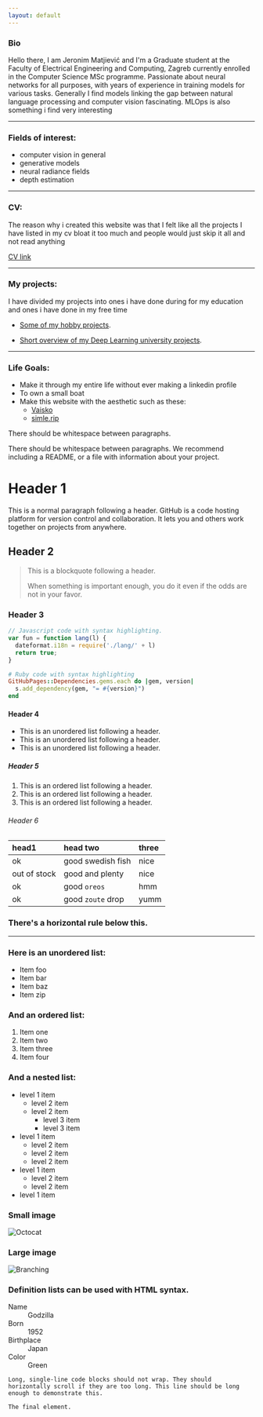 ```yaml
---
layout: default
---
```



### Bio
Hello there, I am Jeronim Matjiević and I'm a Graduate student at the Faculty of Electrical Engineering and Computing, Zagreb currently enrolled in the Computer Science MSc programme. Passionate about neural networks for all purposes, with years of experience in training models for various tasks. Generally I find models linking the gap between natural language processing and computer vision fascinating. MLOps is also something i find very interesting

* * *


### Fields of interest:

* computer vision in general
* generative models
* neural radiance fields
* depth estimation

* * *

### CV:
The reason why i created this website was that I felt like all the projects I have listed in my cv bloat it too much and people would just skip it all and not read anything

[CV link](./Jeronim_Matijevic_cv.pdf)

* * *


### My projects:
I have divided my projects into ones i have done during for my education and ones i have done in my free time

* [Some of my hobby projects](./hobby_projects.html).

* [Short overview of my Deep Learning university projects](./university_projects.html).

* * * 

### Life Goals:
- Make it through my entire life without ever making a linkedin profile
- To own a small boat
- Make this website with the aesthetic such as these:
  - [Vaisko](https://www.vaisko.com)
  - [simle.rip](https://smile.rip/)




There should be whitespace between paragraphs.

There should be whitespace between paragraphs. We recommend including a README, or a file with information about your project.


# Header 1

This is a normal paragraph following a header. GitHub is a code hosting platform for version control and collaboration. It lets you and others work together on projects from anywhere.

## Header 2

> This is a blockquote following a header.
>
> When something is important enough, you do it even if the odds are not in your favor.

### Header 3

```js
// Javascript code with syntax highlighting.
var fun = function lang(l) {
  dateformat.i18n = require('./lang/' + l)
  return true;
}
```

```ruby
# Ruby code with syntax highlighting
GitHubPages::Dependencies.gems.each do |gem, version|
  s.add_dependency(gem, "= #{version}")
end
```

#### Header 4

*   This is an unordered list following a header.
*   This is an unordered list following a header.
*   This is an unordered list following a header.

##### Header 5

1.  This is an ordered list following a header.
2.  This is an ordered list following a header.
3.  This is an ordered list following a header.

###### Header 6

| head1        | head two          | three |
|:-------------|:------------------|:------|
| ok           | good swedish fish | nice  |
| out of stock | good and plenty   | nice  |
| ok           | good `oreos`      | hmm   |
| ok           | good `zoute` drop | yumm  |

### There's a horizontal rule below this.

* * *

### Here is an unordered list:

*   Item foo
*   Item bar
*   Item baz
*   Item zip

### And an ordered list:

1.  Item one
1.  Item two
1.  Item three
1.  Item four

### And a nested list:



- level 1 item
  - level 2 item
  - level 2 item
    - level 3 item
    - level 3 item
- level 1 item
  - level 2 item
  - level 2 item
  - level 2 item
- level 1 item
  - level 2 item
  - level 2 item
- level 1 item

### Small image

![Octocat](https://github.githubassets.com/images/icons/emoji/octocat.png)

### Large image

![Branching](https://guides.github.com/activities/hello-world/branching.png)


### Definition lists can be used with HTML syntax.

<dl>
<dt>Name</dt>
<dd>Godzilla</dd>
<dt>Born</dt>
<dd>1952</dd>
<dt>Birthplace</dt>
<dd>Japan</dd>
<dt>Color</dt>
<dd>Green</dd>
</dl>

```
Long, single-line code blocks should not wrap. They should horizontally scroll if they are too long. This line should be long enough to demonstrate this.
```

```
The final element.
```
